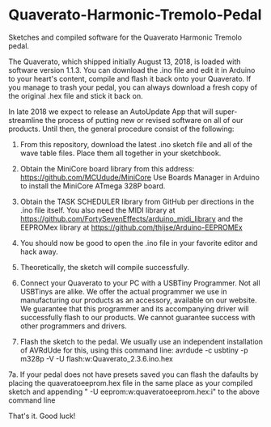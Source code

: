 # Quaverato-Harmonic-Tremolo-Pedal
Sketches and compiled software for the Quaverato Harmonic Tremolo pedal.

The Quaverato, which shipped initially August 13, 2018, is loaded with software version 1.1.3. You can download the .ino file and edit it in Arduino to your heart's content, compile and flash it back onto your Quaverato. If you manage to trash your pedal, you can always download a fresh copy of the original .hex file and stick it back on.

In late 2018 we expect to release an AutoUpdate App that will super-streamline the process of putting new or revised software on all of our products. Until then, the general procedure consist of the following:

1. From this repository, download the latest .ino sketch file and all of the wave table files. Place them all together in your sketchbook.
2. Obtain the MiniCore board library from this address:
https://github.com/MCUdude/MiniCore
Use Boards Manager in Arduino to install the MiniCore ATmega 328P board.
3. Obtain the TASK SCHEDULER library from GitHub per directions in the .ino file itself. You also need the MIDI library at https://github.com/FortySevenEffects/arduino_midi_library and the EEPROMex library at https://github.com/thijse/Arduino-EEPROMEx
4. You should now be good to open the .ino file in your favorite editor and hack away.
5. Theoretically, the sketch will compile successfully.
6. Connect your Quaverato to your PC with a USBTiny Programmer. Not all USBTinys are alike. We offer the actual programmer we use in manufacturing our products as an accessory, available on our website. We guarantee that this programmer and its accompanying driver will successfully flash to our products. We cannot guarantee success with other programmers and drivers.

7. Flash the sketch to the pedal. We usually use an independent installation of AVRdUde for this, using this command line: avrdude -c usbtiny -p m328p -V -U flash:w:Quaverato_2.3.6.ino.hex

7a. If your pedal does not have presets saved you can flash the dafaults by placing the quaveratoeeprom.hex file in the same place as your compiled sketch and appending " -U eeprom:w:quaveratoeeprom.hex:i" to the above command line

That's it. Good luck!

